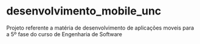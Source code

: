 # desenvolvimento_mobile_unc
Projeto referente a matéria de desenvolvimento de aplicações moveis para a 5º fase do curso de Engenharia de Software

